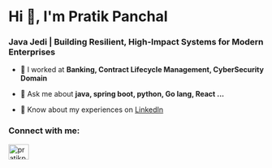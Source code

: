<h1>Hi 👋, I'm Pratik Panchal</h1>
<h3>Java Jedi | Building Resilient, High-Impact Systems for Modern Enterprises</h3>

<p>

- 🔭 I worked at **Banking, Contract Lifecycle Management, CyberSecurity Domain**

- 💬 Ask me about **java, spring boot, python, Go lang, React ...**

- 📄 Know about my experiences on [LinkedIn](https://www.linkedin.com/in/pratikpanchal4472)
</p>

<h3 align="left">Connect with me:</h3>
<p align="left">
<a href="https://www.linkedin.com/in/pratikpanchal4472" target="blank"><img align="center" src="https://raw.githubusercontent.com/rahuldkjain/github-profile-readme-generator/master/src/images/icons/Social/linked-in-alt.svg" alt="pratikpanchal4472" height="30" width="40" /></a>
</p>
